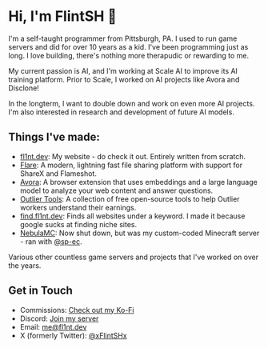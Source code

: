 # Hi, I'm FlintSH 👋

I'm a self-taught programmer from Pittsburgh, PA. I used to run game servers and did for over 10 years as a kid. I've been programming just as long. I love building, there's nothing more therapudic or rewarding to me.

My current passion is AI, and I'm working at Scale AI to improve its AI training platform. Prior to Scale, I worked on AI projects like Avora and Disclone!

In the longterm, I want to double down and work on even more AI projects. I'm also interested in research and development of future AI models.

## Things I've made:

- [fl1nt.dev](https://fl1nt.dev): My website - do check it out. Entirely written from scratch.
- [Flare](https://github.com/FlintSH/Flare): A modern, lightning fast file sharing platform with support for ShareX and Flameshot.
- [Avora](https://avora.one): A browser extension that uses embeddings and a large language model to analyze your web content and answer questions.
- [Outlier Tools](https://outlier.tools): A collection of free open-source tools to help Outlier workers understand their earnings.
- [find.fl1nt.dev](https://find.fl1nt.dev): Finds all websites under a keyword. I made it because google sucks at finding niche sites.
- [NebulaMC](https://discord.gg/3BjbDwPBDx): Now shut down, but was my custom-coded Minecraft server - ran with [@sp-ec](https://github.com/sp-ec).

Various other countless game servers and projects that I've worked on over the years.

## Get in Touch

- Commissions: [Check out my Ko-Fi](https://ko-fi.com/flintsh/commissions)
- Discord: [Join my server](https://discord.gg/QaQ74W6Rm3)
- Email: [me@fl1nt.dev](mailto:me@fl1nt.dev)
- X (formerly Twitter): [@xFlintSHx](https://x.com/xFlintSHx)
